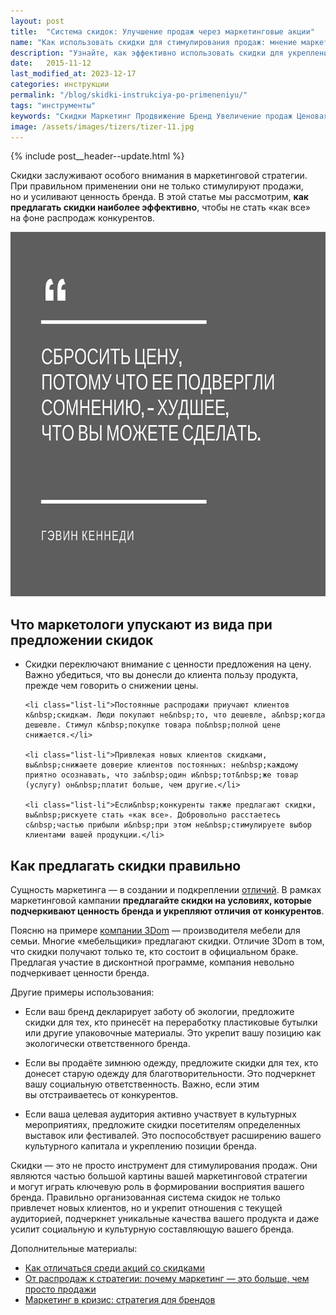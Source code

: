 ```yaml
---
layout: post
title:  "Система скидок: Улучшение продаж через маркетинговые акции"
name: "Как использовать скидки для стимулирования продаж: мнение маркетолога"
description: "Узнайте, как эффективно использовать скидки для укрепления бренда и&nbsp;увеличения продаж. Инструкция маркетолога по&nbsp;успешному применению скидок."
date:   2015-11-12
last_modified_at: 2023-12-17
categories: инструкции
permalink: "/blog/skidki-instrukciya-po-primeneniyu/"
tags: "инструменты"
keywords: "Скидки Маркетинг Продвижение Бренд Увеличение продаж Ценовая стратегия Конкурентное преимущество Ценность предложения Маркетинговая стратегия"
image: /assets/images/tizers/tizer-11.jpg
---
```


{% include post__header--update.html %}

<p>Скидки заслуживают особого внимания в&nbsp;маркетинговой стратегии. При правильном применении они не&nbsp;только стимулируют продажи, но&nbsp;и&nbsp;усиливают ценность бренда. В&nbsp;этой статье мы&nbsp;рассмотрим, <strong>как предлагать скидки наиболее эффективно</strong>, чтобы не&nbsp;стать «как все» на&nbsp;фоне распродаж конкурентов.</p>

<div class="figure" itemprop="image" itemscope itemtype="http://schema.org/ImageObject">
<link itemprop="url" href="/assets/images/blog/skidki-instrukciya-po-primeneniyu/discount1.jpg">
<picture>
                <source srcset="/assets/images/blog/skidki-instrukciya-po-primeneniyu/discount1.avif" type="image/avif">
                 <source srcset="/assets/images/blog/skidki-instrukciya-po-primeneniyu/discount1.webp" type="image/webp">               
               <img src="/assets/images/blog/skidki-instrukciya-po-primeneniyu/discount1.jpg" alt="Цитата о том, что сбрасывание цен является худшим, что можно сделать в маркетинге" width="695" height="583"  class="image" itemprop="contentUrl"/>
    </picture>
</div>

<section class="full-bleed row-gap--m max-width-text" >
<h2 class="section__title h1 bold ">Что маркетологи упускают из вида при предложении скидок</h2>
<ul class="additive-spacing">
	<li class="list-li">Скидки переключают внимание с&nbsp;ценности предложения на&nbsp;цену. Важно убедиться, что вы&nbsp;донесли до&nbsp;клиента пользу продукта, прежде чем говорить о&nbsp;снижении цены.</li>

	<li class="list-li">Постоянные распродажи приучают клиентов к&nbsp;скидкам. Люди покупают не&nbsp;то, что дешевле, а&nbsp;когда дешевле. Стимул к&nbsp;покупке товара по&nbsp;полной цене снижается.</li>
 
	<li class="list-li">Привлекая новых клиентов скидками, вы&nbsp;снижаете доверие клиентов постоянных: не&nbsp;каждому приятно осознавать, что за&nbsp;один и&nbsp;тот&nbsp;же товар (услугу) он&nbsp;платит больше, чем другие.</li>
 
	<li class="list-li">Если&nbsp;конкуренты также предлагают скидки, вы&nbsp;рискуете стать «как все». Добровольно расстаетесь с&nbsp;частью прибыли и&nbsp;при этом не&nbsp;стимулируете выбор клиентами вашей продукции.</li>
 </ul>
</section>



<section class="full-bleed row-gap--m max-width-text" >
<h2 class="section__title h1 bold ">Как предлагать скидки правильно </h2>

<p>Сущность маркетинга — в&nbsp;создании и&nbsp;подкреплении <a class="link" href="/blog/2-idei-po-razvitiyu-marketinga/#distinction">отличий</a>. В&nbsp;рамках маркетинговой кампании <strong>предлагайте скидки на&nbsp;условиях, которые подчеркивают ценность бренда и&nbsp;укрепляют отличия от&nbsp;конкурентов</strong>.</p>

<p>Поясню на&nbsp;примере <a class="link" href="/blog/3dom-mebel-dlya-semi/">компании 3Dom</a>&nbsp;— производителя мебели для семьи. Многие «мебельщики» предлагают скидки. Отличие 3Dom в&nbsp;том, что скидки получают только&nbsp;те, кто состоит в&nbsp;официальном браке. Предлагая участие в&nbsp;дисконтной программе, компания невольно подчеркивает ценности бренда.</p>


<p class="mb-m">Другие примеры использования:</p>
<ul> 
	<li class="list-li"> <p>Если ваш бренд декларирует заботу об&nbsp;экологии, предложите скидки для тех, кто принесёт на&nbsp;переработку пластиковые бутылки или другие упаковочные материалы. Это укрепит вашу позицию как экологически ответственного бренда.</p>
</li>	<li class="list-li"> <p>Если вы&nbsp;продаёте зимнюю одежду, предложите скидки для тех, кто донесет старую одежду для благотворительности. Это подчеркнет вашу социальную ответственность. Важно, если этим вы&nbsp;отстраиваетесь от&nbsp;конкурентов.</p>
</li>	<li class="list-li"> <p>Если ваша целевая аудитория активно участвует в&nbsp;культурных мероприятиях, предложите скидки посетителям определенных выставок или фестивалей. Это поспособствует расширению вашего культурного капитала и&nbsp;укреплению позиции бренда.</p>
</li> 
</ul>
</section>

<p>Скидки&nbsp;— это не&nbsp;просто инструмент для стимулирования продаж. Они являются частью большой картины вашей маркетинговой стратегии и&nbsp;могут играть ключевую роль в&nbsp;формировании восприятия вашего бренда. Правильно организованная система скидок не&nbsp;только привлечет новых клиентов, но&nbsp;и&nbsp;укрепит отношения с&nbsp;текущей аудиторией, подчеркнет уникальные качества вашего продукта и&nbsp;даже усилит социальную и&nbsp;культурную составляющую вашего бренда. </p>

<footer class="additive-spacing">
<p class="mb-m mt-m"> Дополнительные материалы:</p>
<ul class="addictive-spacing">

<li class="list-li">
  <a class="link" href="/blog/akcii-so-skidkami/">Как отличаться среди акций со&nbsp;скидками</a>
</li>
<li class="list-li">
  <a class="link" href="/blog/marketing-bolshe-chem-prodazhi/">От&nbsp;распродаж к&nbsp;стратегии: почему маркетинг&nbsp;&mdash; это больше, чем просто продажи</a>
</li>
<li class="list-li">
  <a class="link" href="/blog/marketing-v-krizis/">Маркетинг в&nbsp;кризис: стратегия для брендов</a>
</li>
</ul>
</footer>

